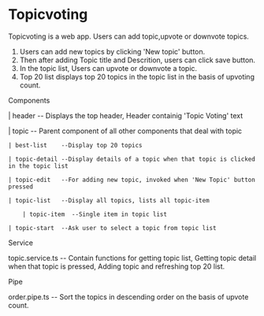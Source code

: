 # Topicvoting

Topicvoting is a web app. Users can add topic,upvote or downvote topics.

1.  Users can add new topics by clicking 'New topic' button.
2.  Then after adding Topic title and Descrition, users can click save button.
3.  In the topic list, Users can upvote or downvote a topic.
4.  Top 20 list displays top 20 topics in the topic list in the basis of upvoting count.

Components

| header  -- Displays the top header, Header containig 'Topic Voting' text

| topic   -- Parent component of all other components that deal with topic

    | best-list    --Display top 20 topics

    | topic-detail --Display details of a topic when that topic is clicked in the topic list

    | topic-edit   --For adding new topic, invoked when 'New Topic' button pressed

    | topic-list   --Display all topics, lists all topic-item

        | topic-item  --Single item in topic list

    | topic-start  --Ask user to select a topic from topic list
    

Service

topic.service.ts -- Contain functions for getting topic list, Getting topic detail when that topic is pressed, Adding topic and refreshing top 20 list.

Pipe

order.pipe.ts -- Sort the topics in descending order on the basis of upvote count.
